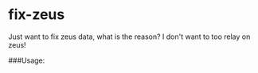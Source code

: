 fix-zeus
========

Just want to fix zeus data, what is the reason? I don't want to too relay on zeus!

###Usage:
